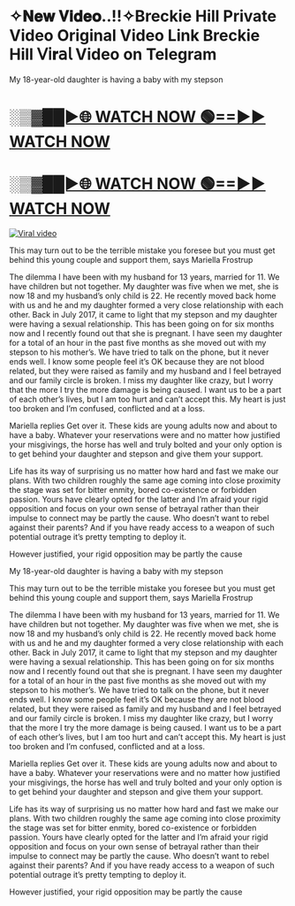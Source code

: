 # ✧𝐍𝐞𝐰 𝐕𝐢𝐝𝐞𝐨..!!✧Breckie Hill Private Video Original Video Link Breckie Hill 𝖵𝗂𝐫𝖺𝗅 Video on Telegram


My 18-year-old daughter is having a baby with my stepson

<h1><a href="https://happiness-bro.blogspot.com/2024/12/refhttpsviralvideotrending.html" rel="nofollow">░▒▓██►🌐 WATCH NOW 🟢==►► WATCH NOW</a></h1>




<h1><a href="https://happiness-bro.blogspot.com/2024/12/refhttpsviralvideotrending.html" rel="nofollow">░▒▓██►🌐 WATCH NOW 🟢==►► WATCH NOW</a></h1>




<p><a href="https://happiness-bro.blogspot.com/2024/12/refhttpsviralvideotrending.html" rel="nofollow"><img src="https://i.imgur.com/dJHk4Zq.gif" alt="Viral video"></a></p>

This may turn out to be the terrible mistake you foresee but you must get behind this young couple and support them, says Mariella Frostrup

The dilemma I have been with my husband for 13 years, married for 11. We have children but not together. My daughter was five when we met, she is now 18 and my husband’s only child is 22. He recently moved back home with us and he and my daughter formed a very close relationship with each other. Back in July 2017, it came to light that my stepson and my daughter were having a sexual relationship. This has been going on for six months now and I recently found out that she is pregnant. I have seen my daughter for a total of an hour in the past five months as she moved out with my stepson to his mother’s. We have tried to talk on the phone, but it never ends well. I know some people feel it’s OK because they are not blood related, but they were raised as family and my husband and I feel betrayed and our family circle is broken. I miss my daughter like crazy, but I worry that the more I try the more damage is being caused. I want us to be a part of each other’s lives, but I am too hurt and can’t accept this. My heart is just too broken and I’m confused, conflicted and at a loss.

Mariella replies Get over it. These kids are young adults now and about to have a baby. Whatever your reservations were and no matter how justified your misgivings, the horse has well and truly bolted and your only option is to get behind your daughter and stepson and give them your support.

Life has its way of surprising us no matter how hard and fast we make our plans. With two children roughly the same age coming into close proximity the stage was set for bitter enmity, bored co-existence or forbidden passion. Yours have clearly opted for the latter and I’m afraid your rigid opposition and focus on your own sense of betrayal rather than their impulse to connect may be partly the cause. Who doesn’t want to rebel against their parents? And if you have ready access to a weapon of such potential outrage it’s pretty tempting to deploy it.

However justified, your rigid opposition may be partly the cause






My 18-year-old daughter is having a baby with my stepson


This may turn out to be the terrible mistake you foresee but you must get behind this young couple and support them, says Mariella Frostrup

The dilemma I have been with my husband for 13 years, married for 11. We have children but not together. My daughter was five when we met, she is now 18 and my husband’s only child is 22. He recently moved back home with us and he and my daughter formed a very close relationship with each other. Back in July 2017, it came to light that my stepson and my daughter were having a sexual relationship. This has been going on for six months now and I recently found out that she is pregnant. I have seen my daughter for a total of an hour in the past five months as she moved out with my stepson to his mother’s. We have tried to talk on the phone, but it never ends well. I know some people feel it’s OK because they are not blood related, but they were raised as family and my husband and I feel betrayed and our family circle is broken. I miss my daughter like crazy, but I worry that the more I try the more damage is being caused. I want us to be a part of each other’s lives, but I am too hurt and can’t accept this. My heart is just too broken and I’m confused, conflicted and at a loss.

Mariella replies Get over it. These kids are young adults now and about to have a baby. Whatever your reservations were and no matter how justified your misgivings, the horse has well and truly bolted and your only option is to get behind your daughter and stepson and give them your support.

Life has its way of surprising us no matter how hard and fast we make our plans. With two children roughly the same age coming into close proximity the stage was set for bitter enmity, bored co-existence or forbidden passion. Yours have clearly opted for the latter and I’m afraid your rigid opposition and focus on your own sense of betrayal rather than their impulse to connect may be partly the cause. Who doesn’t want to rebel against their parents? And if you have ready access to a weapon of such potential outrage it’s pretty tempting to deploy it.

However justified, your rigid opposition may be partly the cause



